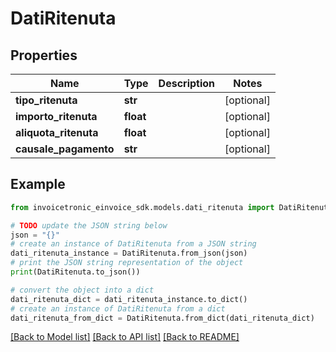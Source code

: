 # DatiRitenuta


## Properties

Name | Type | Description | Notes
------------ | ------------- | ------------- | -------------
**tipo_ritenuta** | **str** |  | [optional] 
**importo_ritenuta** | **float** |  | [optional] 
**aliquota_ritenuta** | **float** |  | [optional] 
**causale_pagamento** | **str** |  | [optional] 

## Example

```python
from invoicetronic_einvoice_sdk.models.dati_ritenuta import DatiRitenuta

# TODO update the JSON string below
json = "{}"
# create an instance of DatiRitenuta from a JSON string
dati_ritenuta_instance = DatiRitenuta.from_json(json)
# print the JSON string representation of the object
print(DatiRitenuta.to_json())

# convert the object into a dict
dati_ritenuta_dict = dati_ritenuta_instance.to_dict()
# create an instance of DatiRitenuta from a dict
dati_ritenuta_from_dict = DatiRitenuta.from_dict(dati_ritenuta_dict)
```
[[Back to Model list]](../README.md#documentation-for-models) [[Back to API list]](../README.md#documentation-for-api-endpoints) [[Back to README]](../README.md)


